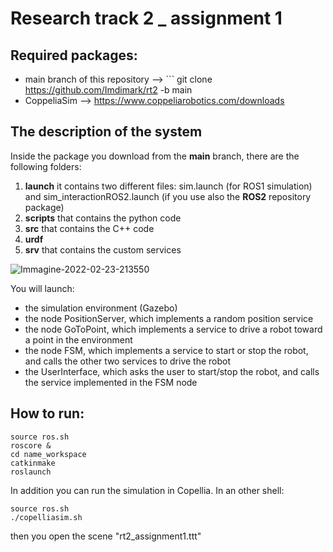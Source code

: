 # Research track 2 _ assignment 1


## Required packages:
* main branch of this repository --> ``` git clone https://github.com/Imdimark/rt2 -b main
* CoppeliaSim --> https://www.coppeliarobotics.com/downloads

## The description of the system
Inside the package you download from the **main** branch, there are the following folders:
1. **launch** it contains two different files: sim.launch (for ROS1 simulation) and sim_interactionROS2.launch (if you use also the **ROS2** repository package)
2. **scripts** that contains the python code
3. **src** that contains the C++ code
4. **urdf** 
5. **srv** that contains the custom services

![Immagine-2022-02-23-213550](https://user-images.githubusercontent.com/78663960/155404294-9bd9a28f-3349-44f3-9810-2b8b5b29fa8d.jpg)

You will launch:
* the simulation environment (Gazebo)
* the node PositionServer, which implements a random position service
* the node GoToPoint, which implements a service to drive a robot toward a point in the environment
* the node FSM, which implements a service to start or stop the robot, and calls the other two services to drive the robot
* the UserInterface, which asks the user to start/stop the robot, and calls the service implemented in the FSM node



## How to run:

``` 
source ros.sh
roscore &
cd name_workspace
catkinmake
roslaunch 
```

In addition you can run the simulation in Copellia.
In an other shell:
``` 
source ros.sh
./copelliasim.sh 
```
then you open the scene "rt2_assignment1.ttt"

